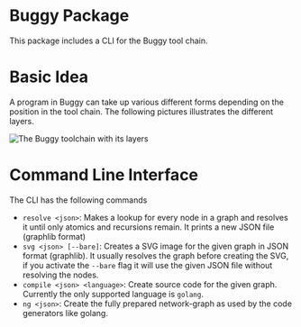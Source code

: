 # Buggy Package

This package includes a CLI for the Buggy tool chain.

# Basic Idea

A program in Buggy can take up various different forms depending on the position in the
tool chain. The following pictures illustrates the different layers.

![The Buggy toolchain with its layers](res/toolchain)

# Command Line Interface

The CLI has the following commands

- `resolve <json>`: Makes a lookup for every node in a graph and resolves it until only atomics and recursions remain. It prints a new JSON file (graphlib format)
- `svg <json> [--bare]`: Creates a SVG image for the given graph in JSON format (graphlib). It usually resolves the graph before creating the SVG, if you activate the `--bare` flag it will use the given JSON file without resolving the nodes.
- `compile <json> <language>`: Create source code for the given graph. Currently the only supported language is `golang`.
- `ng <json>`: Create the fully prepared network-graph as used by the code generators like golang.

